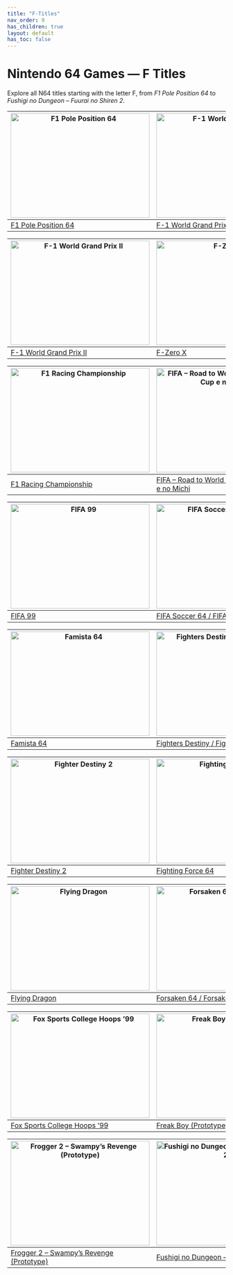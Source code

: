 ```yaml
---
title: "F-Titles"
nav_order: 9
has_children: true
layout: default
has_toc: false
---
```


# Nintendo 64 Games — F Titles

Explore all N64 titles starting with the letter F, from *F1 Pole Position 64* to *Fushigi no Dungeon – Fuurai no Shiren 2*.

| <a href="f/f1-pole-position-64"><img src="https://placeholder.image/f1-pole-position-64.jpg" width="320" height="240" alt="F1 Pole Position 64"/></a> | <a href="f/f-1-world-grand-prix"><img src="https://placeholder.image/f-1-world-grand-prix.jpg" width="320" height="240" alt="F-1 World Grand Prix"/></a> |
|---|---|
| [F1 Pole Position 64](f/f1-pole-position-64) | [F-1 World Grand Prix](f/f-1-world-grand-prix) |

| <a href="f/f-1-world-grand-prix-2"><img src="https://placeholder.image/f-1-world-grand-prix-ii.jpg" width="320" height="240" alt="F-1 World Grand Prix II"/></a> | <a href="f/f-zero-x"><img src="https://placeholder.image/f-zero-x.jpg" width="320" height="240" alt="F-Zero X"/></a> |
|---|---|
| [F-1 World Grand Prix II](f/f-1-world-grand-prix-2) | [F-Zero X](f/f-zero-x) |

| <a href="f/f1-racing-championship"><img src="https://placeholder.image/f1-racing-championship.jpg" width="320" height="240" alt="F1 Racing Championship"/></a> | <a href="f/fifa-road-to-world-cup-98"><img src="https://placeholder.image/fifa-road-to-world-cup-98.jpg" width="320" height="240" alt="FIFA – Road to World Cup 98 / World Cup e no Michi"/></a> |
|---|---|
| [F1 Racing Championship](f/f1-racing-championship) | [FIFA – Road to World Cup 98 / World Cup e no Michi](f/fifa-road-to-world-cup-98) |

| <a href="f/fifa-99"><img src="https://placeholder.image/fifa-99.jpg" width="320" height="240" alt="FIFA 99"/></a> | <a href="f/fifa-soccer-64"><img src="https://placeholder.image/fifa-soccer-64.jpg" width="320" height="240" alt="FIFA Soccer 64 / FIFA 64"/></a> |
|---|---|
| [FIFA 99](f/fifa-99) | [FIFA Soccer 64 / FIFA 64](f/fifa-soccer-64) |

| <a href="f/famista-64"><img src="https://placeholder.image/famista-64.jpg" width="320" height="240" alt="Famista 64"/></a> | <a href="f/fighters-destiny"><img src="https://placeholder.image/fighters-destiny.jpg" width="320" height="240" alt="Fighters Destiny / Fighting Cup"/></a> |
|---|---|
| [Famista 64](f/famista-64) | [Fighters Destiny / Fighting Cup](f/fighters-destiny) |

| <a href="f/fighter-destiny-2"><img src="https://placeholder.image/fighter-destiny-2.jpg" width="320" height="240" alt="Fighter Destiny 2"/></a> | <a href="f/fighting-force-64"><img src="https://placeholder.image/fighting-force-64.jpg" width="320" height="240" alt="Fighting Force 64"/></a> |
|---|---|
| [Fighter Destiny 2](f/fighter-destiny-2) | [Fighting Force 64](f/fighting-force-64) |

| <a href="f/flying-dragon"><img src="https://placeholder.image/flying-dragon.jpg" width="320" height="240" alt="Flying Dragon"/></a> | <a href="f/forsaken-64"><img src="https://placeholder.image/forsaken-64.jpg" width="320" height="240" alt="Forsaken 64 / Forsaken"/></a> |
|---|---|
| [Flying Dragon](f/flying-dragon) | [Forsaken 64 / Forsaken](f/forsaken-64) |

| <a href="f/fox-sports-college-hoops-99"><img src="https://placeholder.image/fox-sports-college-hoops-99.jpg" width="320" height="240" alt="Fox Sports College Hoops ’99"/></a> | <a href="f/freak-boy-prototype"><img src="https://placeholder.image/freak-boy-prototype.jpg" width="320" height="240" alt="Freak Boy (Prototype)"/></a> |
|---|---|
| [Fox Sports College Hoops ’99](f/fox-sports-college-hoops-99) | [Freak Boy (Prototype)](f/freak-boy-prototype) |

| <a href="f/frogger-2-prototype"><img src="https://placeholder.image/frogger-2-prototype.jpg" width="320" height="240" alt="Frogger 2 – Swampy’s Revenge (Prototype)"/></a> | <a href="f/fushigi-no-dungeon"><img src="https://placeholder.image/fushigi-no-dungeon.jpg" width="320" height="240" alt="Fushigi no Dungeon – Fuurai no Shiren 2"/></a> |
|---|---|
| [Frogger 2 – Swampy’s Revenge (Prototype)](f/frogger-2-prototype) | [Fushigi no Dungeon – Fuurai no Shiren 2](f/fushigi-no-dungeon) |
